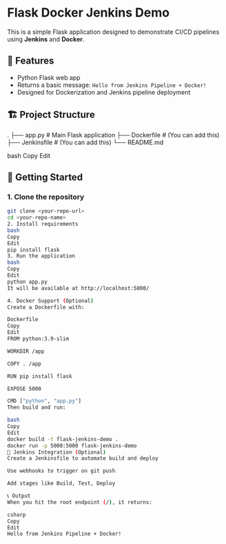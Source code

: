# Flask Docker Jenkins Demo

This is a simple Flask application designed to demonstrate CI/CD pipelines using **Jenkins** and **Docker**.

## 🧩 Features

- Python Flask web app
- Returns a basic message: `Hello from Jenkins Pipeline + Docker!`
- Designed for Dockerization and Jenkins pipeline deployment

## 🏗 Project Structure

.
├── app.py # Main Flask application
├── Dockerfile # (You can add this)
├── Jenkinsfile # (You can add this)
└── README.md

bash
Copy
Edit

## 🚀 Getting Started

### 1. Clone the repository

```bash
git clone <your-repo-url>
cd <your-repo-name>
2. Install requirements
bash
Copy
Edit
pip install flask
3. Run the application
bash
Copy
Edit
python app.py
It will be available at http://localhost:5000/

4. Docker Support (Optional)
Create a Dockerfile with:

Dockerfile
Copy
Edit
FROM python:3.9-slim

WORKDIR /app

COPY . /app

RUN pip install flask

EXPOSE 5000

CMD ["python", "app.py"]
Then build and run:

bash
Copy
Edit
docker build -t flask-jenkins-demo .
docker run -p 5000:5000 flask-jenkins-demo
🔧 Jenkins Integration (Optional)
Create a Jenkinsfile to automate build and deploy

Use webhooks to trigger on git push

Add stages like Build, Test, Deploy

📞 Output
When you hit the root endpoint (/), it returns:

csharp
Copy
Edit
Hello from Jenkins Pipeline + Docker!